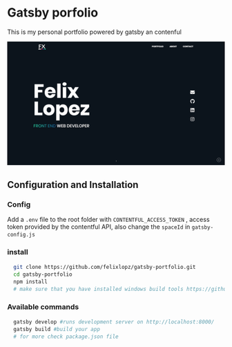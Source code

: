 # Gatsby porfolio
This is my personal portfolio powered by gatsby an contenful

![thumbnail](thumbnail.png)

## Configuration and Installation

### Config
Add a `.env` file to the root folder with  `CONTENTFUL_ACCESS_TOKEN` , access token provided by the contentful API, also change the `spaceId` in `gatsby-config.js`

### install
```sh
  git clone https://github.com/felixlopz/gatsby-portfolio.git
  cd gatsby-portfolio
  npm install
  # make sure that you have installed windows build tools https://github.com/felixrieseberg/windows-build-tools
```

### Available commands
```sh
  gatsby develop #runs development server on http://localhost:8000/
  gatsby build #build your app
  # for more check package.json file
```
